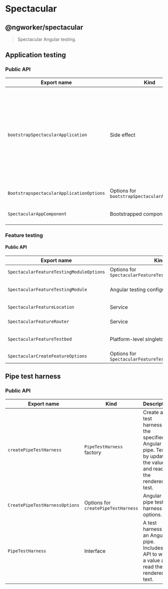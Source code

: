 # Spectacular

## @ngworker/spectacular

> Spectacular Angular testing.

## Application testing

### Public API

| Export name                              | Kind                                          | Description                                                                                                                                                |
| ---------------------------------------- | --------------------------------------------- | ---------------------------------------------------------------------------------------------------------------------------------------------------------- |
| `bootstrapSpectacularApplication`        | Side effect                                   | Bootstrap a test application with the specified metadata. Useful to test configuration Angular modules, bootstrap listeners, and application initializers. |
| `BootstrapspectacularApplicationOptions` | Options for `bootstrapSpectacularApplication` | Spectacular application options.                                                                                                                           |
| `SpectacularAppComponent`                | Bootstrapped component                        | A root component for testing.                                                                                                                              |

### Feature testing

#### Public API

| Export name                              | Kind                                                  | Description                                                                                                                    |
| ---------------------------------------- | ----------------------------------------------------- | ------------------------------------------------------------------------------------------------------------------------------ |
| `SpectacularFeatureTestingModuleOptions` | Options for `SpectacularFeatureTestingModule`         | Feature testing options for `SpectacularFeatureTestingModule.withFeature`.                                                     |
| `SpectacularFeatureTestingModule`        | Angular testing configuration module                  | Configures the `RouterTestingModule` and provides Spectactular services for testing feature modules.                           |
| `SpectacularFeatureLocation`             | Service                                               | A subset of Angular's `Location` API adjusted to the Angular feature module under test.                                        |
| `SpectacularFeatureRouter`               | Service                                               | A subset og Angular's `Router` API adjusted to the Angular feature module under test.                                          |
| `SpectacularFeatureTestbed`              | Platform-level singleton service                      | Configures `SpectacularFeatureTestingModule`, bootstraps `SpectacularAppComponent` and navigates to the default feature route. |
| `SpectacularCreateFeatureOptions`        | Options for `SpectacularFeatureTestbed.createFeature` | Testbed feature testing options.                                                                                               |

## Pipe test harness

### Public API

| Export name                    | Kind                                | Description                                                                                                        |
| ------------------------------ | ----------------------------------- | ------------------------------------------------------------------------------------------------------------------ |
| `createPipeTestHarness`        | `PipeTestHarness` factory           | Create a test harness for the specified Angular pipe. Test it by updating the value and reading the rendered test. |
| `CreatePipeTestHarnessOptions` | Options for `createPipeTestHarness` | Angular pipe test harness options.                                                                                 |
| `PipeTestHarness`              | Interface                           | A test harness for an Angular pipe. Includes an API to write a value and read the rendered text.                   |
